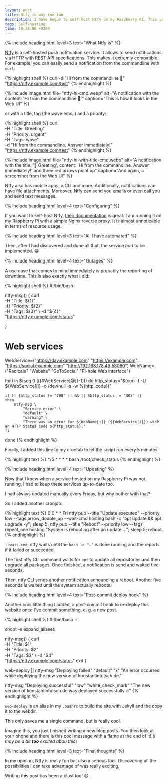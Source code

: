 ```yaml
---
layout: post
title: Ntfy is way too fun
description: I have begun to self-host Ntfy on my Raspberry Pi. This post is about all the possibilities of such a notification service and all I have now automated.
tags: Self-hosting
time: 18:38:00 +0200
---
```


{% include heading.html level=3 text="What Ntfy is" %}

[Ntfy](https://ntfy.sh/) is a self-hosted push notification service. It allows to send notifications via HTTP with REST API specifications. This makes it extremly compatible. For example, you can easily send a notification from the commandline with `curl`:

{% highlight shell %}
curl -d "Hi from the commandline 👋" "https://ntfy.example.com/test"
{% endhighlight %}

{% include image.html file="ntfy-hi-cmd.webp" alt="A notification with the content: 'Hi from the commandline 👋'" caption="This is how it looks in the Web UI" %}

or with a title, tag (the wave emoji) and a priority:

{% highlight shell %}
curl \
    -H "Title: Greeting" \
    -H "Priority: urgent" \
    -H "Tags: wave" \
    -d "Hi from the commandline. Answer immediately!" \
    "https://ntfy.example.com/test"
{% endhighlight %}

{% include image.html file="ntfy-hi-with-title-cmd.webp" alt="A notification with the title: '👋 Greeting', content: 'Hi from the commandline. Answer immediately!' and three red arrows point up" caption="And again, a screenshot from the Web UI" %}

Ntfy also has mobile apps, a CLI and more. Additionally, notifications can have file attachments. Moreover, Ntfy can send you emails or even call you and send text messages.

{% include heading.html level=4 text="Configuring" %}

If you want to self-host Ntfy, [their documentation](https://docs.ntfy.sh/install/) is great. I am running it on my Raspberry Pi with a simple Nginx reverse proxy. It is almost unnoticable in terms of resource usage.

{% include heading.html level=3 text="All I have automated" %}

Then, after I had discovered and done all that, the service *had* to be implemented. 😁

{% include heading.html level=4 text="Outages" %}

A use case that comes to mind immediately is probably the reporting of downtime. This is also exactly what I did:

{% highlight shell %}
#!/bin/bash

ntfy-msg() {
    curl \
        -H "Title: ${1}" \
        -H "Priority: ${2}" \
        -H "Tags: ${3}" \
        -d "${4}" \
        "https://ntfy.example.com/status"

}

# Web services

WebService=("https://dav.example.com" "https://example.com" "https://social.example.com" "http://192.168.178.49:58080")
WebName=("Radicale" "Website" "GoToSocial" "Pi-hole Web interface")

for i in $(seq 0 $((${#WebService[@]}-1)))
do
    http_status="$(curl -f -LI ${WebService[i]} -o /dev/null -s -w %{http_code})"

    if [[ $http_status != "200" ]] && [[ $http_status != "405" ]]
    then
        ntfy-msg \
            "Service error" \
            "default" \
            "warning" \
            "There was an error for ${WebName[i]} (${WebService[i]}) with an HTTP Status Code ${http_status}."
    fi
done
{% endhighlight %}

Finally, I added this line to my crontab to let the script run every 5 minutes:

{% highlight text %}
*/5   *   *   *   *     bash /root/check_status
{% endhighlight %}

{% include heading.html level=4 text="Updating" %}

Now that I knew when a service hosted on my Raspberry Pi was not running, I had to keep these services up-to-date too.

I had always updated manually every Friday, but why bother with that?

So I added another cronjob:

{% highlight text %}
  0   0   *   *   Fri   ntfy pub --title "Update executed" --priority low --tags arrow_double_up --wait-cmd hosting bash -c "apt update && apt upgrade -y"; sleep 5; ntfy pub --title "Reboot" --priority low --tags repeat_one hosting "System is rebooting after an update …"; sleep 5; reboot
{% endhighlight %}

`--wait-cmd`: ntfy waits until the `bash -c "…"` is done running and the reports if it failed or succeeded

The first ntfy CLI command waits for `apt` to update all repositories and then upgrade all packages. Once finished, a notification is send and waited five seconds.

Then, ntfy CLI sends another notification announcing a reboot. Another five seconds is waited until the system actually reboots.

{% include heading.html level=4 text="Post-commit deploy hook" %}

Another cool little thing I added, a post-commit hook to re-deploy this website once I've commit something, e. g. a new post.

{% highlight shell %}
#!/bin/bash -i

shopt -s expand_aliases

ntfy-msg() {
    curl \
        -H "Title: $1" \
        -H "Priority: $2" \
        -H "Tags: $3" \
        -d "$4" \
        "https://ntfy.example.com/status"
    exit
}

web-deploy || ntfy-msg "Deploying failed" "default" "x" "An error occurred while deploying the new version of konstantintutsch.de."

ntfy-msg "Deploying successful" "low" "white_check_mark" "The new version of konstantintutsch.de was deployed successfully 🔥"
{% endhighlight %}

`web-deploy` is an alias in my `.bashrc` to build the site with Jekyll and the copy it to the webdir.

This only saves me a single command, but is really cool.

Imagine this, you just finished writing a new blog posts. You then look at your phone and there is this cool message with a flame at the end of it! (*I may be a bit **too** excited abou this*)

{% include heading.html level=3 text="Final thoughts" %}

In my opinion, Ntfy is really fun but also a serious tool. Discovering all the possibilities I can take advantage of was really exciting.

Writing this post has been a blast too! 😄
